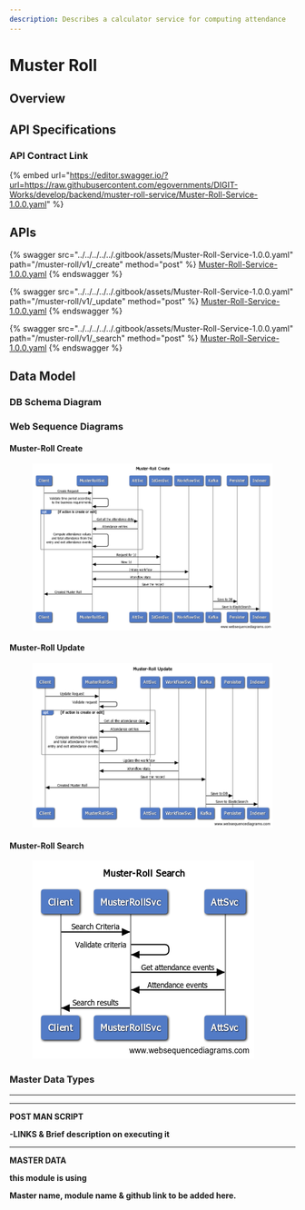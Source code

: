 ```yaml
---
description: Describes a calculator service for computing attendance
---
```


# Muster Roll

## Overview



## API Specifications

### API Contract Link

{% embed url="https://editor.swagger.io/?url=https://raw.githubusercontent.com/egovernments/DIGIT-Works/develop/backend/muster-roll-service/Muster-Roll-Service-1.0.0.yaml" %}

## APIs

{% swagger src="../../../../../.gitbook/assets/Muster-Roll-Service-1.0.0.yaml" path="/muster-roll/v1/_create" method="post" %}
[Muster-Roll-Service-1.0.0.yaml](../../../../../.gitbook/assets/Muster-Roll-Service-1.0.0.yaml)
{% endswagger %}

{% swagger src="../../../../../.gitbook/assets/Muster-Roll-Service-1.0.0.yaml" path="/muster-roll/v1/_update" method="post" %}
[Muster-Roll-Service-1.0.0.yaml](../../../../../.gitbook/assets/Muster-Roll-Service-1.0.0.yaml)
{% endswagger %}

{% swagger src="../../../../../.gitbook/assets/Muster-Roll-Service-1.0.0.yaml" path="/muster-roll/v1/_search" method="post" %}
[Muster-Roll-Service-1.0.0.yaml](../../../../../.gitbook/assets/Muster-Roll-Service-1.0.0.yaml)
{% endswagger %}

## Data Model

### DB Schema Diagram



### Web Sequence Diagrams

#### Muster-Roll Create

<figure><img src="../../../../../.gitbook/assets/Muster-Roll Create.png" alt=""><figcaption></figcaption></figure>

#### Muster-Roll Update

<figure><img src="../../../../../.gitbook/assets/Muster-Roll Update.png" alt=""><figcaption></figcaption></figure>

#### Muster-Roll Search

<figure><img src="../../../../../.gitbook/assets/Muster-Roll Search.png" alt=""><figcaption></figcaption></figure>

### Master Data Types

****

****

**POST MAN SCRIPT**&#x20;

**-LINKS  & Brief description on executing it**&#x20;

****

**MASTER DATA**&#x20;

**this module is using**&#x20;

**Master name,  module name & github link to be added here.**
